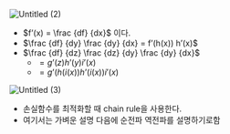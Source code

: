 ![Untitled (2)](https://github.com/user-attachments/assets/9980bc8f-3024-4802-8f5b-44f003ae525c)

- $f’(x) = \frac {df} {dx}$ 이다.
- $\frac {df} {dy} \frac {dy} {dx} = f’(h(x)) h’(x)$
- $\frac {df} {dz} \frac {dz} {dy} \frac {dy} {dx}$
    - $= g’(z) h’(y)i’(x)$
    - $= g’(h(i(x))h’(i(x))i'(x)$
    

![Untitled (3)](https://github.com/user-attachments/assets/e38eb48d-8b02-4341-aa98-ed68aba2216c)

- 손실함수를 최적화할 때 chain rule을 사용한다.
- 여기서는 가벼운 설명 다음에 순전파 역전파를 설명하기로함